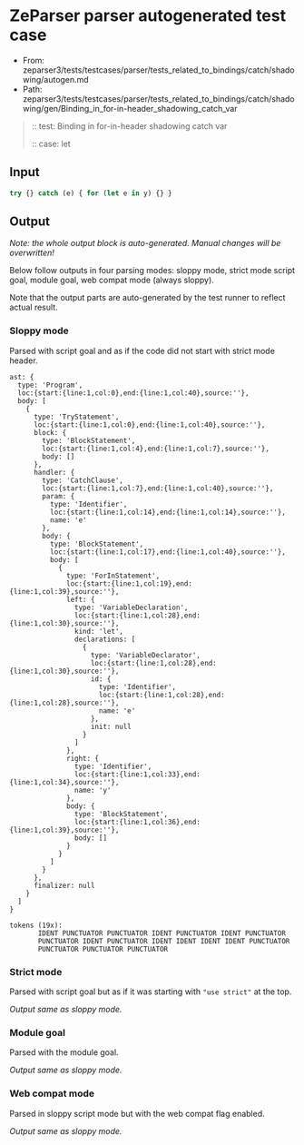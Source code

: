 # ZeParser parser autogenerated test case

- From: zeparser3/tests/testcases/parser/tests_related_to_bindings/catch/shadowing/autogen.md
- Path: zeparser3/tests/testcases/parser/tests_related_to_bindings/catch/shadowing/gen/Binding_in_for-in-header_shadowing_catch_var

> :: test: Binding in for-in-header shadowing catch var
>
> :: case: let

## Input


`````js
try {} catch (e) { for (let e in y) {} }
`````

## Output

_Note: the whole output block is auto-generated. Manual changes will be overwritten!_

Below follow outputs in four parsing modes: sloppy mode, strict mode script goal, module goal, web compat mode (always sloppy).

Note that the output parts are auto-generated by the test runner to reflect actual result.

### Sloppy mode

Parsed with script goal and as if the code did not start with strict mode header.

`````
ast: {
  type: 'Program',
  loc:{start:{line:1,col:0},end:{line:1,col:40},source:''},
  body: [
    {
      type: 'TryStatement',
      loc:{start:{line:1,col:0},end:{line:1,col:40},source:''},
      block: {
        type: 'BlockStatement',
        loc:{start:{line:1,col:4},end:{line:1,col:7},source:''},
        body: []
      },
      handler: {
        type: 'CatchClause',
        loc:{start:{line:1,col:7},end:{line:1,col:40},source:''},
        param: {
          type: 'Identifier',
          loc:{start:{line:1,col:14},end:{line:1,col:14},source:''},
          name: 'e'
        },
        body: {
          type: 'BlockStatement',
          loc:{start:{line:1,col:17},end:{line:1,col:40},source:''},
          body: [
            {
              type: 'ForInStatement',
              loc:{start:{line:1,col:19},end:{line:1,col:39},source:''},
              left: {
                type: 'VariableDeclaration',
                loc:{start:{line:1,col:28},end:{line:1,col:30},source:''},
                kind: 'let',
                declarations: [
                  {
                    type: 'VariableDeclarator',
                    loc:{start:{line:1,col:28},end:{line:1,col:30},source:''},
                    id: {
                      type: 'Identifier',
                      loc:{start:{line:1,col:28},end:{line:1,col:28},source:''},
                      name: 'e'
                    },
                    init: null
                  }
                ]
              },
              right: {
                type: 'Identifier',
                loc:{start:{line:1,col:33},end:{line:1,col:34},source:''},
                name: 'y'
              },
              body: {
                type: 'BlockStatement',
                loc:{start:{line:1,col:36},end:{line:1,col:39},source:''},
                body: []
              }
            }
          ]
        }
      },
      finalizer: null
    }
  ]
}

tokens (19x):
       IDENT PUNCTUATOR PUNCTUATOR IDENT PUNCTUATOR IDENT PUNCTUATOR
       PUNCTUATOR IDENT PUNCTUATOR IDENT IDENT IDENT IDENT PUNCTUATOR
       PUNCTUATOR PUNCTUATOR PUNCTUATOR
`````

### Strict mode

Parsed with script goal but as if it was starting with `"use strict"` at the top.

_Output same as sloppy mode._

### Module goal

Parsed with the module goal.

_Output same as sloppy mode._

### Web compat mode

Parsed in sloppy script mode but with the web compat flag enabled.

_Output same as sloppy mode._
